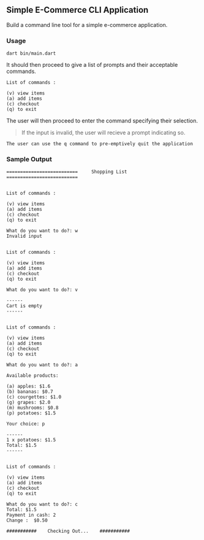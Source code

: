 ## Simple E-Commerce CLI Application

Build a command line tool for a simple e-commerce application.

### Usage

```
dart bin/main.dart
```

It should then proceed to give a list of prompts and their acceptable commands.

```
List of commands : 

(v) view items 
(a) add items 
(c) checkout 
(q) to exit 
```
The user will then proceed to enter the command specifying their selection.

> If the input is invalid, the user will recieve a prompt indicating so.

`The user can use the q command to pre-emptively quit the application`

### Sample Output

```
==========================     Shopping List     ==========================


List of commands : 

(v) view items 
(a) add items 
(c) checkout 
(q) to exit 

What do you want to do?: w
Invalid input 


List of commands : 

(v) view items 
(a) add items 
(c) checkout 
(q) to exit 

What do you want to do?: v

------
Cart is empty
------


List of commands : 

(v) view items 
(a) add items 
(c) checkout 
(q) to exit 

What do you want to do?: a

Available products:

(a) apples: $1.6
(b) bananas: $0.7
(c) courgettes: $1.0
(g) grapes: $2.0
(m) mushrooms: $0.8
(p) potatoes: $1.5

Your choice: p

------
1 x potatoes: $1.5
Total: $1.5
------


List of commands : 

(v) view items 
(a) add items 
(c) checkout 
(q) to exit 

What do you want to do?: c
Total: $1.5
Payment in cash: 2
Change :  $0.50

###########    Checking Out...    ###########
```
